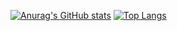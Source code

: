 [![Anurag's GitHub stats](https://github-readme-stats.vercel.app/api?username=kalhorghazal&theme=jolly&hide=prs&count_private=true&show_icons=true&include_all_commits=true)](https://github.com/anuraghazra/github-readme-stats) 
[![Top Langs](https://github-readme-stats.vercel.app/api/top-langs/?username=kalhorghazal&layout=compact&langs_count=9&hide=css,html,jupyter%20notebook,tex&theme=jolly)](https://github.com/anuraghazra/github-readme-stats)
